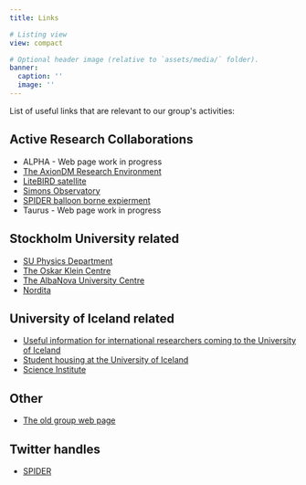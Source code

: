 ```yaml
---
title: Links

# Listing view
view: compact

# Optional header image (relative to `assets/media/` folder).
banner:
  caption: ''
  image: ''
---
```


List of useful links that are relevant to our group's activities:

## Active Research Collaborations
 - ALPHA - Web page work in progress
 - [The AxionDM Research Environment](https://axiondm.fysik.su.se/)
 - [LiteBIRD satellite](https://www.isas.jaxa.jp/en/missions/spacecraft/future/litebird.html)
 - [Simons Observatory](https://simonsobservatory.org/)
 - [SPIDER balloon borne expierment](https://spider.princeton.edu/)
 - Taurus - Web page work in progress

## Stockholm University related
 - [SU Physics Department](https://www.su.se/fysikum/)
 - [The Oskar Klein Centre](http://www.okc.albanova.se/)
 - [The AlbaNova University Centre](https://www.albanova.se/)
 - [Nordita](https://www.nordita.org/index.php)


## University of Iceland related

 - [Useful information for international researchers coming to the University of Iceland](https://english.hi.is/international_staff_services)
 - [Student housing at the University of Iceland](https://www.fs.is/en/student-housing/)
 - [Science Institute](https://raunvisindastofnun.hi.is/the_science_institute)

## Other
 - [The old group web page](http://www.jon.fysik.su.se/)

## Twitter handles
 - [SPIDER](https://twitter.com/SPIDER_CMB)

